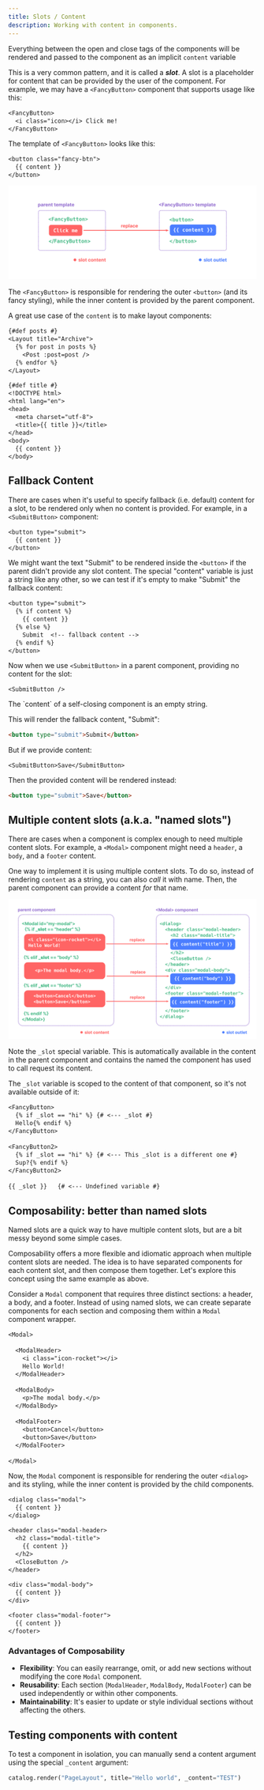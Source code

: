 ```yaml
---
title: Slots / Content
description: Working with content in components.
---
```


Everything between the open and close tags of the components will be rendered and passed to the component as an implicit `content` variable

This is a very common pattern, and it is called a **_slot_**. A slot is a placeholder for content that can be provided by the user of the component. For example, we may have a `<FancyButton>` component that supports usage like this:

```html+jinja
<FancyButton>
  <i class="icon></i> Click me!
</FancyButton>
```

The template of `<FancyButton>` looks like this:

```html+jinja
<button class="fancy-btn">
  {{ content }}
</button>
```

![slot diagram](./img/slots-diagram.png)

The `<FancyButton>` is responsible for rendering the outer `<button>` (and its fancy styling), while the inner content is provided by the parent component.

A great use case of the `content` is to make layout components:

```html+jinja title="ArchivePage.jinja"
{#def posts #}
<Layout title="Archive">
  {% for post in posts %}
    <Post :post=post />
  {% endfor %}
</Layout>
```

```html+jinja title="Layout.jinja"
{#def title #}
<!DOCTYPE html>
<html lang="en">
<head>
  <meta charset="utf-8">
  <title>{{ title }}</title>
</head>
<body>
  {{ content }}
</body>
```

## Fallback Content

There are cases when it's useful to specify fallback (i.e. default) content for a slot, to be rendered only when no content is provided. For example, in a `<SubmitButton>` component:

```html+jinja
<button type="submit">
  {{ content }}
</button>
```

We might want the text "Submit" to be rendered inside the `<button>` if the parent didn't provide any slot content. The special "content" variable is just a string like any other, so we can test if it's empty to make "Submit" the fallback content:

```html+jinja
<button type="submit">
  {% if content %}
    {{ content }}
  {% else %}
    Submit  <!-- fallback content -->
  {% endif %}
</button>
```

Now when we use `<SubmitButton>` in a parent component, providing no content for the slot:

```html+jinja
<SubmitButton />
```

<Callout type="info">
The `content` of a self-closing component is an empty string.
</Callout>

This will render the fallback content, "Submit":

```html
<button type="submit">Submit</button>
```

But if we provide content:

```html+jinja
<SubmitButton>Save</SubmitButton>
```

Then the provided content will be rendered instead:

```html
<button type="submit">Save</button>
```


## Multiple content slots (a.k.a. "named slots")

There are cases when a component is complex enough to need multiple content slots. For example, a `<Modal>` component might need a `header`, a `body`, and a `footer` content.

One way to implement it is using multiple content slots. To do so, instead of rendering `content` as a string, you can also _call_ it with name. Then, the parent component can provide a content _for_ that name.

![_slot variable](./img/slots-_slot.png)

Note the `_slot` special variable. This is automatically available in the content in the parent component and contains the named the component has used to call request its content.

The `_slot` variable is scoped to the content of that component, so it's not available outside of it:

```html+jinja hl_lines="2 7 11"
<FancyButton>
  {% if _slot == "hi" %} {# <--- _slot #}
  Hello{% endif %}
</FancyButton>

<FancyButton2>
  {% if _slot == "hi" %} {# <--- This _slot is a different one #}
  Sup?{% endif %}
</FancyButton2>

{{ _slot }}   {# <--- Undefined variable #}
```


## Composability: better than named slots

Named slots are a quick way to have multiple content slots, but are a bit messy beyond some simple cases.

Composability offers a more flexible and idiomatic approach when multiple content slots are needed. The idea is to have separated components for each content slot, and then compose them together. Let's explore this concept using the same example as above.

Consider a `Modal` component that requires three distinct sections: a header, a body, and a footer. Instead of using named slots, we can create separate components for each section and composing them within a `Modal` component wrapper.

```html+jinja
<Modal>

  <ModalHeader>
    <i class="icon-rocket"></i>
    Hello World!
  </ModalHeader>

  <ModalBody>
    <p>The modal body.</p>
  </ModalBody>

  <ModalFooter>
    <button>Cancel</button>
    <button>Save</button>
  </ModalFooter>

</Modal>
```

Now, the `Modal` component is responsible for rendering the outer `<dialog>` and its styling, while the inner content is provided by the child components.

```html+jinja title="Modal.jinja"
<dialog class="modal">
  {{ content }}
</dialog>
```

```html+jinja title="ModalHeader.jinja"
<header class="modal-header>
  <h2 class="modal-title">
    {{ content }}
  </h2>
  <CloseButton />
</header>
```

```html+jinja title="ModalBody.jinja"
<div class="modal-body">
  {{ content }}
</div>
```

```html+jinja title="ModalFooter.jinja"
<footer class="modal-footer">
  {{ content }}
</footer>
```


### Advantages of Composability

- **Flexibility**: You can easily rearrange, omit, or add new sections without modifying the core `Modal` component.
- **Reusability**: Each section (`ModalHeader`, `ModalBody`, `ModalFooter`) can be used independently or within other components.
- **Maintainability**: It's easier to update or style individual sections without affecting the others.


## Testing components with content

To test a component in isolation, you can manually send a content argument using the special `_content` argument:

```python
catalog.render("PageLayout", title="Hello world", _content="TEST")
```

